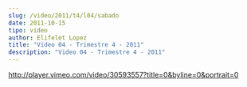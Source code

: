 ```yaml
---
slug: /video/2011/t4/l04/sabado
date: 2011-10-15
tipo: video
author: Elifelet Lopez
title: "Video 04 - Trimestre 4 - 2011"
description: "Video 04 - Trimestre 4 - 2011"
---
```


http://player.vimeo.com/video/30593557?title=0&byline=0&portrait=0
